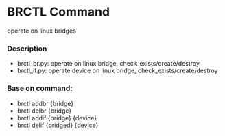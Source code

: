 # BRCTL Command
operate on linux bridges

### Description
 - brctl_br.py: operate on linux bridge, check_exists/create/destroy
 - brctl_if.py: operate device on linux bridge, check_exists/create/destroy


### Base on command:
 - brctl addbr {bridge}
 - brctl delbr {bridge}
 - brctl addif {bridge} {device}
 - brctl delif {bridged} {device}


